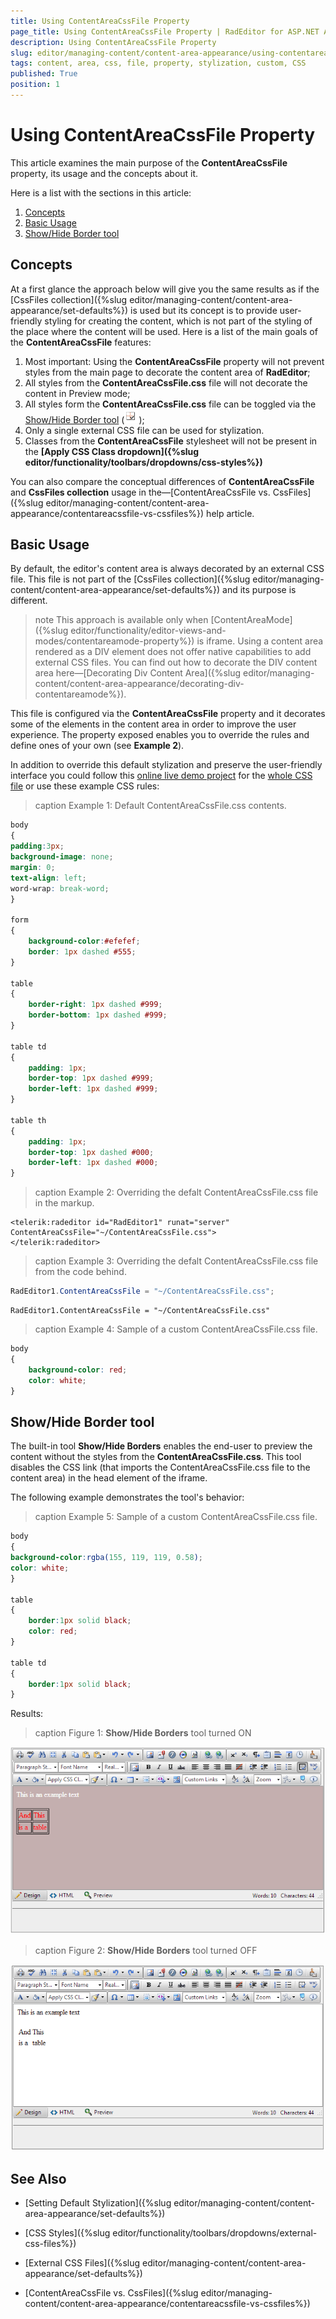 ```yaml
---
title: Using ContentAreaCssFile Property
page_title: Using ContentAreaCssFile Property | RadEditor for ASP.NET AJAX Documentation
description: Using ContentAreaCssFile Property
slug: editor/managing-content/content-area-appearance/using-contentareacssfile-property
tags: content, area, css, file, property, stylization, custom, CSS
published: True
position: 1
---
```


# Using ContentAreaCssFile Property

This article examines the main purpose of the **ContentAreaCssFile** property, its usage and the concepts about it.

Here is a list with the sections in this article:

1. [Concepts](#concepts)
1. [Basic Usage](#basic-usage)
1. [Show/Hide Border tool](#showhide-border-tool)


## Concepts

At a first glance the approach below will give you the same results as if the [CssFiles collection]({%slug editor/managing-content/content-area-appearance/set-defaults%}) is used but its concept is to provide user-friendly styling for creating the content, which is not part of the styling of the place where the content will be used. Here is a list of the main goals of the **ContentAreaCssFile** features: 

1. Most important: Using the **ContentAreaCssFile** property will not prevent styles from the main page to decorate the content area of **RadEditor**;
2. All styles from the **ContentAreaCssFile.css** file will not decorate the content in Preview mode;
3. All styles form the **ContentAreaCssFile.css** file can be toggled via the [Show/Hide Border tool](#showhide-border-tool) (![](images/editor-toggletableborder.gif));
4. Only a single external CSS file can be used for stylization.
5. Classes from the **ContentAreaCssFile** stylesheet will not be present in the **[Apply CSS Class dropdown]({%slug editor/functionality/toolbars/dropdowns/css-styles%})**


You can also compare the conceptual differences of **ContentAreaCssFile** and **CssFiles collection** usage in the—[ContentAreaCssFile vs. CssFiles]({%slug editor/managing-content/content-area-appearance/contentareacssfile-vs-cssfiles%}) help article.

## Basic Usage

By default, the editor's content area is always decorated by an external CSS file. This file is not part of the [CssFiles collection]({%slug editor/managing-content/content-area-appearance/set-defaults%}) and its purpose is different. 

>note This approach is available only when [ContentAreaMode]({%slug editor/functionality/editor-views-and-modes/contentareamode-property%}) is iframe. Using a content area rendered as a DIV element does not offer native capabilities to add external CSS files. You can find out how to decorate the DIV content area here—[Decorating Div Content Area]({%slug editor/managing-content/content-area-appearance/decorating-div-contentareamode%}). 

This file is configured via the **ContentAreaCssFile** property and it decorates some of the elements in the content area in order to improve the user experience. The property exposed enables you to override the rules and define ones of your own (see **Example 2**).

In addition to override this default stylization and preserve the user-friendly interface you could follow this [online live demo project](http://demos.telerik.com/aspnet-ajax/editor/examples/settingcontentareadefaults/defaultcs.aspx#qsf-demo-source) for the [whole CSS file](http://demos.telerik.com/aspnet-ajax/editor/examples/settingcontentareadefaults/EditorDefaultStylizaton.css) or use these example CSS rules:

>caption Example 1: Default ContentAreaCssFile.css contents.

````CSS
body 
{
padding:3px;
background-image: none;
margin: 0;
text-align: left;
word-wrap: break-word;
}

form 
{
	background-color:#efefef;
	border: 1px dashed #555;
}

table 
{
	border-right: 1px dashed #999;
	border-bottom: 1px dashed #999;
}

table td 
{
	padding: 1px;
	border-top: 1px dashed #999;
	border-left: 1px dashed #999;
}

table th 
{
	padding: 1px;
	border-top: 1px dashed #000;
	border-left: 1px dashed #000;
}
````


>caption Example 2: Overriding the defalt ContentAreaCssFile.css file in the markup.


````ASP.NET
<telerik:radeditor id="RadEditor1" runat="server" ContentAreaCssFile="~/ContentAreaCssFile.css">
</telerik:radeditor>
````

>caption Example 3: Overriding the defalt ContentAreaCssFile.css file from the code behind.

````C#
RadEditor1.ContentAreaCssFile = "~/ContentAreaCssFile.css";
````
````VB
RadEditor1.ContentAreaCssFile = "~/ContentAreaCssFile.css"
````

>caption Example 4: Sample of a custom ContentAreaCssFile.css file.

````CSS
body
{
	background-color: red;
	color: white;
}
````

## Show/Hide Border tool

The built-in tool **Show/Hide Borders** enables the end-user to preview the content without the styles from the **ContentAreaCssFile.css**. This tool disables the CSS link (that imports the ContentAreaCssFile.css file to the content area) in the head element of the iframe.

The following example demonstrates the tool's behavior:

>caption Example 5: Sample of a custom ContentAreaCssFile.css file.

````CSS
body 
{
background-color:rgba(155, 119, 119, 0.58);
color: white;
}

table 
{
	border:1px solid black;
	color: red;
}

table td 
{
	border:1px solid black;
}
````

Results:

>caption Figure 1: **Show/Hide Borders** tool turned ON

![Borders ButtonON](images/BordersButtonON.png)

>caption Figure 2: **Show/Hide Borders** tool turned OFF

![Borders ButtonOFF](images/BordersButtonOFF.png)

## See Also

* [Setting Default Stylization]({%slug editor/managing-content/content-area-appearance/set-defaults%})

* [CSS Styles]({%slug editor/functionality/toolbars/dropdowns/external-css-files%})

* [External CSS Files]({%slug editor/managing-content/content-area-appearance/set-defaults%})

* [ContentAreaCssFile vs. CssFiles]({%slug editor/managing-content/content-area-appearance/contentareacssfile-vs-cssfiles%})
